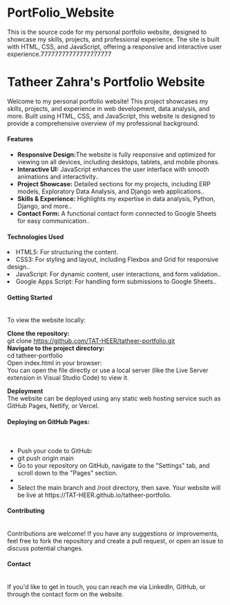 # PortFolio_Website
This is the source code for my personal portfolio website, designed to showcase my skills, projects, and professional experience. The site is built with HTML, CSS, and JavaScript, offering a responsive and interactive user experience.77777777777777777777
<h1>Tatheer Zahra's Portfolio Website</h1>
Welcome to my personal portfolio website! This project showcases my skills, projects, and experience in web development, data analysis, and more. Built using HTML, CSS, and JavaScript, this website is designed to provide a comprehensive overview of my professional background.
<h4>Features</h4>
<ul>
 <li><b>Responsive Design:</b>The website is fully responsive and optimized for viewing on all devices, including desktops, tablets, and mobile phones.<br></li>
  <li><b>Interactive UI:</b> JavaScript enhances the user interface with smooth animations and interactivity..<br></li>
 <li><b>Project Showcase:</b> Detailed sections for my projects, including ERP models, Exploratory Data Analysis, and Django web applications..<br></li>
 <li><b>Skills & Experience:</b> Highlights my expertise in data analysis, Python, Django, and more..<br></li>
 <li><b>Contact Form:</b> A functional contact form connected to Google Sheets for easy communication..<br></li>

</ul>
  <h4>Technologies Used</h4>
  <ui>
  <li> HTML5: For structuring the content.<br></li>
   <li>CSS3: For styling and layout, including Flexbox and Grid for responsive design..<br></li>
    <li>JavaScript: For dynamic content, user interactions, and form validation..<br></li>
   <li>Google Apps Script: For handling form submissions to Google Sheets..<br>   </li>
  </ui>
<h4>Getting Started</h4><br>
To view the website locally:<br>

<b>Clone the repository:</b><br>
git clone https://github.com/TAT-HEER/tatheer-portfolio.git<br>
<b>Navigate to the project directory:</b><br>
cd tatheer-portfolio<br>
Open index.html in your browser:<br>
You can open the file directly or use a local server (like the Live Server extension in Visual Studio Code) to view it.<br>

<b>Deployment</b> <br>
The website can be deployed using any static web hosting service such as GitHub Pages, Netlify, or Vercel.<br>
<h4>Deploying on GitHub Pages:</h4><br>
<ul>
<li>Push your code to GitHub:</li>
<Li> git push origin main</li>
<li>Go to your repository on GitHub, navigate to the "Settings" tab, and scroll down to the "Pages" section.<br><li>

<li>Select the main branch and /root directory, then save. Your website will be live at https://TAT-HEER.github.io/tatheer-portfolio.</li>
</ul>
<h4>Contributing</h4><br>
Contributions are welcome! If you have any suggestions or improvements, feel free to fork the repository and create a pull request, or open an issue to discuss potential changes.<br>
<h4>Contact</h4>
<br>
If you'd like to get in touch, you can reach me via LinkedIn, GitHub, or through the contact form on the website.







